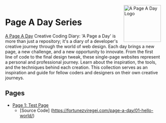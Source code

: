 <a href="https://fortunezviregei.com">
    <img src="https://a-page-a-day-assets.s3.us-east-2.amazonaws.com/page-a-day-logos/page-a-day.svg" alt="A Page A Day Logo" title="A Page A Day" align="right" height="120" />
</a>

# Page A Day Series

[A Page A Day](https://fortunezviregei.com) Creative Coding Diary: 'A Page a Day' is more than just a repository; it's a diary of a developer's creative journey through the world of web design. Each day brings a new page, a new challenge, and a new opportunity to innovate. From the first line of code to the final design tweak, these single-page websites represent a personal and professional journey. Learn about the inspiration, the tools, and the techniques behind each creation. This collection serves as an inspiration and guide for fellow coders and designers on their own creative journeys.

## Pages

- [Page 1: Test Page](https://fortunezviregei.com/page-a-day/01-hello-world/)
  - [Source Code] (https://fortunezviregei.com/page-a-day/01-hello-world/)

